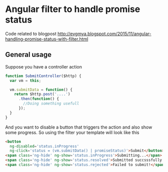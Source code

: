 # Angular filter to handle promise status
Code related to blogpost
http://evgmya.blogspot.com/2015/11/angular-handling-promise-status-with-filter.html
## General usage
Suppose you have a controller action

```javascript
function SubmitController($http) {
  var vm = this;

  vm.submitData = function() {
    return $http.post('....')
      .then(function() {
        //Doing something usefull
      });
  }
}
```
And you want to disable a button that triggers the action and also show some progress. So using the filter your template will look like this
```html
<button 
  ng-disabled='status.inProgress' 
  ng-click='status = (vm.submitData() | promiseStatus)'>Submit</button>
<span class='ng-hide' ng-show='status.inProgress'>Submitting...</span>
<span class='ng-hide' ng-show='status.resolved'>Submitted succsssfully!</span>
<span class='ng-hide' ng-show='status.rejected'>Failed to submit!</span>
```
